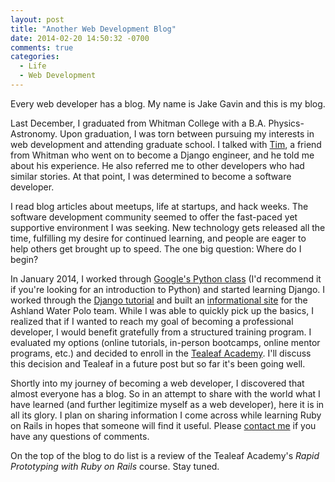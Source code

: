 ```yaml
---
layout: post
title: "Another Web Development Blog"
date: 2014-02-20 14:50:32 -0700
comments: true
categories:
  - Life 
  - Web Development
---
```


Every web developer has a blog. My name is Jake Gavin and this is my blog. 

<!-- more -->

Last December, I graduated from Whitman College with a B.A. Physics-Astronomy. Upon graduation, I was torn between pursuing my interests in web development and attending graduate school. I talked  with [Tim](http://timothywilder.com/), a friend from Whitman who went on to become a Django engineer, and he told me about his experience. He also referred me to other developers who had similar stories. At that point, I was determined to become a software developer.

I read blog articles about meetups, life at startups, and hack weeks. The software development community seemed to offer the fast-paced yet supportive environment I was seeking. New technology gets released all the time, fulfilling  my desire for continued learning, and people are eager to help others get brought up to speed. The one big question: Where do I begin?

In January 2014, I worked through [Google's Python class](https://developers.google.com/edu/python/) (I'd recommend it if you're looking for an introduction to Python) and started learning Django. I worked through the [Django tutorial](https://docs.djangoproject.com/en/1.6/intro/tutorial01/) and built an [informational site](https://github.com/jakegavin/apolo) for the Ashland Water Polo team. While I was able to quickly pick up the basics, I realized that if I wanted to reach my goal of becoming a professional developer, I would benefit gratefully from a structured  training program. I evaluated my options (online tutorials, in-person bootcamps, online mentor programs, etc.) and decided to enroll in the [Tealeaf Academy](https://www.gotealeaf.com). I'll discuss this decision and Tealeaf in a future post but so far it's been going well.  


Shortly into my journey of becoming a web developer, I discovered that almost everyone has a blog. So in an attempt to share with the world what I have learned (and further legitimize myself as a web developer), here it is in all its glory. I plan on sharing information I come across while learning Ruby on Rails in hopes that someone will find it useful. Please [contact me](mailto:jakegavin@gmail.com) if you have any questions of comments. 

On the top of the blog to do list is a review of the Tealeaf Academy's *Rapid Prototyping with Ruby on Rails* course. Stay tuned. 